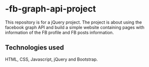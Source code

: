 # -fb-graph-api-project

This repository is for a jQuery project. The project is about using the facebook graph API and build a simple website
containing pages with information of the FB profile and FB posts information.

## Technologies used
HTML, CSS, Javascript, jQuery and Bootstrap.

